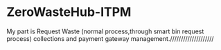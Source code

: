 # ZeroWasteHub-ITPM

My part is Request Waste (normal process,through smart bin request process) collections and payment gateway management.////////////////////
 
